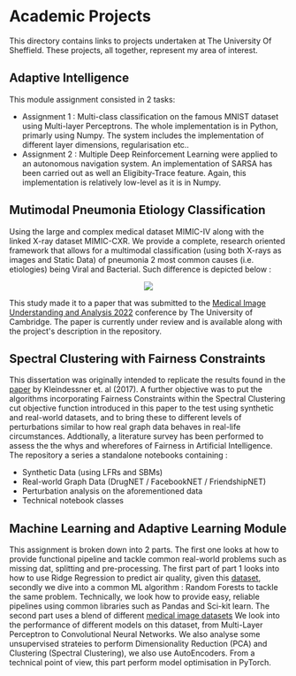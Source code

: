 # Academic Projects
This directory contains links to projects undertaken at The University Of Sheffield. These projects, all together, represent my area of interest.


## Adaptive Intelligence

This module assignment consisted in 2 tasks:
- Assignment 1 : Multi-class classification on the famous MNIST dataset using Multi-layer Perceptrons. The whole implementation is in Python, primarly using Numpy. The system includes the implementation of different layer dimensions, regularisation etc..
- Assignment 2 : Multiple Deep Reinforcement Learning were applied to an autonomous navigation system. An implementation of SARSA has been carried out as well an Eligibity-Trace feature. Again, this implementation is relatively low-level as it is in Numpy.


## Mutimodal Pneumonia Etiology Classification

Using the large and complex medical dataset MIMIC-IV along with the linked X-ray dataset MIMIC-CXR. We provide a complete, research oriented framework that allows for a multimodal classification (using both X-rays as images and Static Data) of pneumonia 2 most common causes (i.e. etiologies) being Viral and Bacterial. Such difference is depicted below :

<p align="center">
  <img src="https://www.mdpi.com/applsci/applsci-10-00559/article_deploy/html/images/applsci-10-00559-g010-550.jpg" />
</p>

This study made it to a paper that was submitted to the [Medical Image Understanding and Analysis 2022](https://www.miua2022.com) conference by The University of Cambridge. The paper is currently under review and is available along with the project's description in the repository.

## Spectral Clustering with Fairness Constraints

This dissertation was originally intended to replicate the results found in the [paper](https://arxiv.org/abs/1901.08668) by Kleindessner et. al (2017). A further objective was to put the algorithms incorporating Fairness Constraints within the Spectral Clustering cut objective function introduced in this paper to the test using synthetic and real-world datasets, and to bring these to different levels of perturbations similar to how real graph data behaves in real-life circumstances. Addtionally, a literature survey has been performed to assess the the whys and wherefores of Fairness in Artificial Intelligence.
The repository a series a standalone notebooks containing :
- Synthetic Data (using LFRs and SBMs) 
- Real-world Graph Data (DrugNET / FacebookNET / FriendshipNET)
- Perturbation analysis on the aforementioned data
- Technical notebook classes 

## Machine Learning and Adaptive Learning Module
This assignment is broken down into 2 parts. The first one looks at how to provide functional pipeline and tackle common real-world problems such as missing dat, splitting and pre-processing. The first part of part 1 looks into how to use Ridge Regression to predict air quality, given this [dataset](https://archive.ics.uci.edu/ml/datasets/Air+Quality), secondly we dive into a common ML algorithm : Random Forests to tackle the same problem. Technically, we look how to provide easy, reliable pipelines using common libraries such as Pandas and Sci-kit learn. 
The second part uses a blend of different [medical image datasets](https://medmnist.com) We look into the performance of different models on this dataset, from Multi-Layer Perceptron to Convolutional Neural Networks. We also analyse some unsupervised strateies to perform Dimensionality Reduction (PCA) and Clustering (Spectral Clustering), we also use AutoEncoders. From a technical point of view, this part perform model optimisation in PyTorch.



